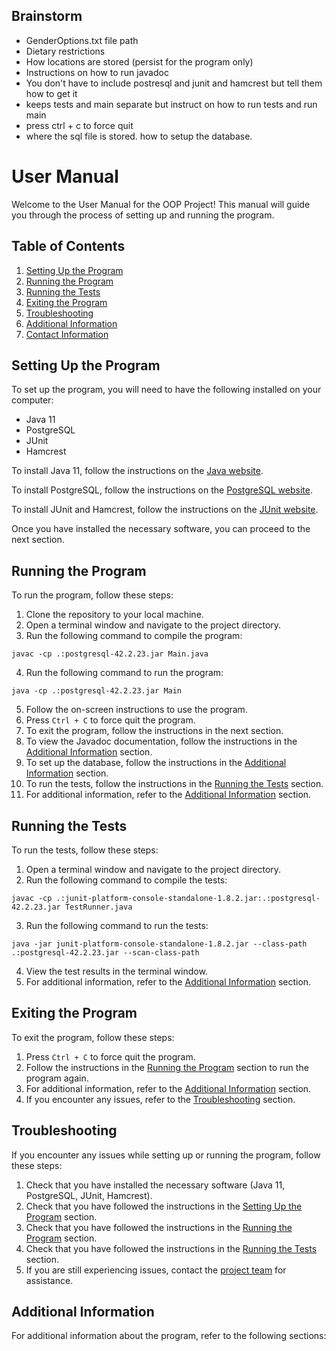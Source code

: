 ## Brainstorm
* GenderOptions.txt file path
* Dietary restrictions
* How locations are stored (persist for the program only)
* Instructions on how to run javadoc
* You don't have to include postresql and junit and hamcrest but tell them how to get it
* keeps tests and main separate but instruct on how to run tests and run main
* press ctrl + c to force quit
* where the sql file is stored. how to setup the database.

# User Manual

Welcome to the User Manual for the OOP Project!
This manual will guide you through the process of setting up and running the program.

## Table of Contents

1. [Setting Up the Program](#setting-up-the-program)
2. [Running the Program](#running-the-program)
3. [Running the Tests](#running-the-tests)
4. [Exiting the Program](#exiting-the-program)
5. [Troubleshooting](#troubleshooting)
6. [Additional Information](#additional-information)
7. [Contact Information](#contact-information)

## Setting Up the Program

To set up the program, you will need to have the following installed on your computer:
* Java 11
* PostgreSQL
* JUnit
* Hamcrest

To install Java 11, follow the instructions on the [Java website](https://www.oracle.com/java/technologies/javase-jdk11-downloads.html).

To install PostgreSQL, follow the instructions on the [PostgreSQL website](https://www.postgresql.org/download/).

To install JUnit and Hamcrest, follow the instructions on the [JUnit website](https://junit.org/junit5/).

Once you have installed the necessary software, you can proceed to the next section.

## Running the Program

To run the program, follow these steps:

1. Clone the repository to your local machine.
2. Open a terminal window and navigate to the project directory.
3. Run the following command to compile the program:
```
javac -cp .:postgresql-42.2.23.jar Main.java
```
4. Run the following command to run the program:
```
java -cp .:postgresql-42.2.23.jar Main
```
5. Follow the on-screen instructions to use the program.
6. Press `Ctrl + C` to force quit the program.
7. To exit the program, follow the instructions in the next section.
8. To view the Javadoc documentation, follow the instructions in the [Additional Information](#additional-information) section.
9. To set up the database, follow the instructions in the [Additional Information](#additional-information) section.
10. To run the tests, follow the instructions in the [Running the Tests](#running-the-tests) section.
11. For additional information, refer to the [Additional Information](#additional-information) section.

## Running the Tests

To run the tests, follow these steps:

1. Open a terminal window and navigate to the project directory.
2. Run the following command to compile the tests:
```
javac -cp .:junit-platform-console-standalone-1.8.2.jar:.:postgresql-42.2.23.jar TestRunner.java
```
3. Run the following command to run the tests:
```
java -jar junit-platform-console-standalone-1.8.2.jar --class-path .:postgresql-42.2.23.jar --scan-class-path
```
4. View the test results in the terminal window.
5. For additional information, refer to the [Additional Information](#additional-information) section.

## Exiting the Program

To exit the program, follow these steps:

1. Press `Ctrl + C` to force quit the program.
2. Follow the instructions in the [Running the Program](#running-the-program) section to run the program again.
3. For additional information, refer to the [Additional Information](#additional-information) section.
4. If you encounter any issues, refer to the [Troubleshooting](#troubleshooting) section.

## Troubleshooting

If you encounter any issues while setting up or running the program, follow these steps:

1. Check that you have installed the necessary software (Java 11, PostgreSQL, JUnit, Hamcrest).
2. Check that you have followed the instructions in the [Setting Up the Program](#setting-up-the-program) section.
3. Check that you have followed the instructions in the [Running the Program](#running-the-program) section.
4. Check that you have followed the instructions in the [Running the Tests](#running-the-tests) section.
5. If you are still experiencing issues, contact the [project team](#contact-information) for assistance.

## Additional Information

For additional information about the program, refer to the following sections: